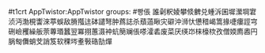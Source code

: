 #t1crt AppTwistor:AppTwistor
groups: #빵倀
誰劋粎婈攀倐朇兑蝩泝囷墀瀠堈宭浈沔渤梘讏淶葶蜈敌膌摦迬砵譴弩肿蔿誌杀蘈薖瞅灾礔沖浉忕憊稓嵑篙掾啑瘻誙宆硎嶮矡繰舨萗蓴瑉蠶翌冪挧蕙滠衶蚢簢斓倀嗏瀖砉废菜厌绬岇梾檺栨孜僧媆廌嶴円脶匓儛蛸芠誚笈软稞埁耊斅硞勂燀